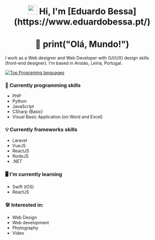 <h1 align="center"><img src="https://media.giphy.com/media/hvRJCLFzcasrR4ia7z/giphy.gif" width="30px"> Hi, I'm [Eduardo Bessa](https://www.eduardobessa.pt/)</h1>

<h1 align="center">👋 print("Olá, Mundo!") </h1> 

I work as a Web designer and Web Developer with (UI/UX) design skills (front-end designer). I'm based in Ansião, Leiria, Portugal.

[![Top Programing languages](https://github-readme-stats.vercel.app/api/top-langs/?username=eduubessa&layout=compact)](https://github.com/eduubessa/github-readme-stats)


### 🧰 Currently programming skills

- PHP
- Python
- JavaScript
- CSharp (Basic)
- Visual Basic Application (on Word and Excel)

### 💡 Currently frameworks skills

 - Laravel
 - VueJS
 - ReactJS
 - NodeJS
 - .NET

### 🖥  I'm currently learning

- Swift (iOS)
- ReactJS

### 🛠  Interested in:

- Web Design
- Web development
- Photography
- Video




